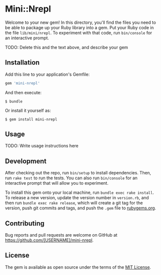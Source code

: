 # Mini::Nrepl

Welcome to your new gem! In this directory, you'll find the files you need to be able to package up your Ruby library into a gem. Put your Ruby code in the file `lib/mini/nrepl`. To experiment with that code, run `bin/console` for an interactive prompt.

TODO: Delete this and the text above, and describe your gem

## Installation

Add this line to your application's Gemfile:

```ruby
gem 'mini-nrepl'
```

And then execute:

    $ bundle

Or install it yourself as:

    $ gem install mini-nrepl

## Usage

TODO: Write usage instructions here

## Development

After checking out the repo, run `bin/setup` to install dependencies. Then, run `rake test` to run the tests. You can also run `bin/console` for an interactive prompt that will allow you to experiment.

To install this gem onto your local machine, run `bundle exec rake install`. To release a new version, update the version number in `version.rb`, and then run `bundle exec rake release`, which will create a git tag for the version, push git commits and tags, and push the `.gem` file to [rubygems.org](https://rubygems.org).

## Contributing

Bug reports and pull requests are welcome on GitHub at https://github.com/[USERNAME]/mini-nrepl.

## License

The gem is available as open source under the terms of the [MIT License](https://opensource.org/licenses/MIT).
